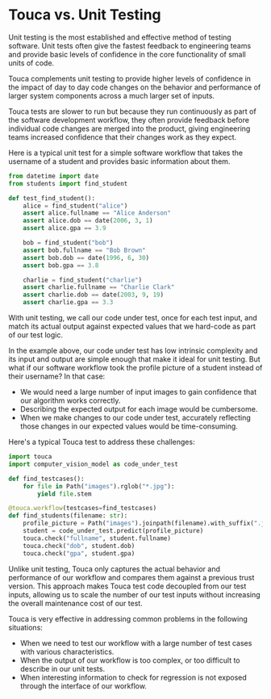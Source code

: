 # Touca vs. Unit Testing

Unit testing is the most established and effective method of testing software.
Unit tests often give the fastest feedback to engineering teams and provide
basic levels of confidence in the core functionality of small units of code.

Touca complements unit testing to provide higher levels of confidence in the
impact of day to day code changes on the behavior and performance of larger
system components across a much larger set of inputs.

Touca tests are slower to run but because they run continuously as part of the
software development workflow, they often provide feedback before individual
code changes are merged into the product, giving engineering teams increased
confidence that their changes work as they expect.

Here is a typical unit test for a simple software workflow that takes the
username of a student and provides basic information about them.

```py
from datetime import date
from students import find_student

def test_find_student():
    alice = find_student("alice")
    assert alice.fullname == "Alice Anderson"
    assert alice.dob == date(2006, 3, 1)
    assert alice.gpa == 3.9

    bob = find_student("bob")
    assert bob.fullname == "Bob Brown"
    assert bob.dob == date(1996, 6, 30)
    assert bob.gpa == 3.8

    charlie = find_student("charlie")
    assert charlie.fullname == "Charlie Clark"
    assert charlie.dob == date(2003, 9, 19)
    assert charlie.gpa == 3.3
```

With unit testing, we call our code under test, once for each test input, and
match its actual output against expected values that we hard-code as part of our
test logic.

In the example above, our code under test has low intrinsic complexity and its
input and output are simple enough that make it ideal for unit testing. But what
if our software workflow took the profile picture of a student instead of their
username? In that case:

- We would need a large number of input images to gain confidence that our
  algorithm works correctly.
- Describing the expected output for each image would be cumbersome.
- When we make changes to our code under test, accurately reflecting those
  changes in our expected values would be time-consuming.

Here's a typical Touca test to address these challenges:

```py
import touca
import computer_vision_model as code_under_test

def find_testcases():
    for file in Path("images").rglob("*.jpg"):
        yield file.stem

@touca.workflow(testcases=find_testcases)
def find_students(filename: str):
    profile_picture = Path("images").joinpath(filename).with_suffix(".jpg")
    student = code_under_test.predict(profile_picture)
    touca.check("fullname", student.fullname)
    touca.check("dob", student.dob)
    touca.check("gpa", student.gpa)
```

Unlike unit testing, Touca only captures the actual behavior and performance of
our workflow and compares them against a previous trust version. This approach
makes Touca test code decoupled from our test inputs, allowing us to scale the
number of our test inputs without increasing the overall maintenance cost of our
test.

Touca is very effective in addressing common problems in the following
situations:

- When we need to test our workflow with a large number of test cases with
  various characteristics.
- When the output of our workflow is too complex, or too difficult to describe
  in our unit tests.
- When interesting information to check for regression is not exposed through
  the interface of our workflow.
